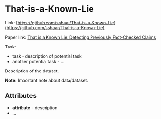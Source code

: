 # That-is-a-Known-Lie

Link: [https://github.com/sshaar/That-is-a-Known-Lie](https://github.com/sshaar/That-is-a-Known-Lie)

Paper link: [That is a Known Lie: Detecting Previously Fact-Checked Claims](https://www.aclweb.org/anthology/2020.acl-main.332/)

Task:
* task - description of potential task
* another potential task - ...

Description of the dataset.

**Note:** Important note about data/dataset.


## Attributes

* **attribute** - description
* ...
